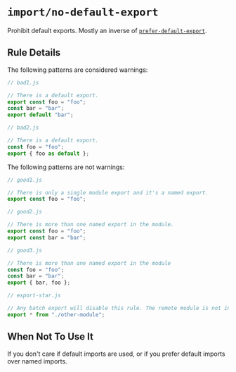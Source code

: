 # `import/no-default-export`

Prohibit default exports. Mostly an inverse of [`prefer-default-export`].

[`prefer-default-export`]: ./prefer-default-export.md

## Rule Details

The following patterns are considered warnings:

```javascript
// bad1.js

// There is a default export.
export const foo = "foo";
const bar = "bar";
export default "bar";
```

```javascript
// bad2.js

// There is a default export.
const foo = "foo";
export { foo as default };
```

The following patterns are not warnings:

```javascript
// good1.js

// There is only a single module export and it's a named export.
export const foo = "foo";
```

```javascript
// good2.js

// There is more than one named export in the module.
export const foo = "foo";
export const bar = "bar";
```

```javascript
// good3.js

// There is more than one named export in the module
const foo = "foo";
const bar = "bar";
export { bar, foo };
```

```javascript
// export-star.js

// Any batch export will disable this rule. The remote module is not inspected.
export * from "./other-module";
```

## When Not To Use It

If you don't care if default imports are used, or if you prefer default imports
over named imports.
